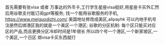 首先需要有张visa 或者 万事达的外币卡,工行学生星座visa挺好,用星座卡买外汇然后用谷歌支付能订阅gpt等服务;
找一个能用谷歌服务的手机,
https://www.meiguodizhi.com/
美国地址修改成美区,alipayhk 可以内地手机号注册然后绑港区我的就是一个美区一个港区;
谷歌的分区机制:
每个区只能买对应区的产品,而且更换分区冷却时间是1年很长
所以四个号一个港区,一个新家坡区,一个美区,一个日区
绑visa卡买东西就行